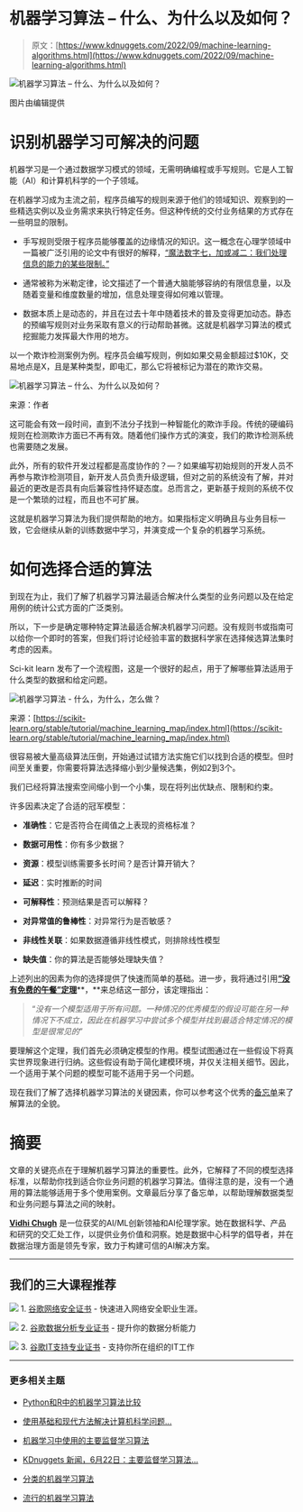 # 机器学习算法 – 什么、为什么以及如何？

> 原文：[https://www.kdnuggets.com/2022/09/machine-learning-algorithms.html](https://www.kdnuggets.com/2022/09/machine-learning-algorithms.html)

![机器学习算法 – 什么、为什么以及如何？](../Images/83fe2fbc81f77092df8f4937eac75641.png)

图片由编辑提供

# 识别机器学习可解决的问题

机器学习是一个通过数据学习模式的领域，无需明确编程或手写规则。它是人工智能（AI）和计算机科学的一个子领域。

在机器学习成为主流之前，程序员编写的规则来源于他们的领域知识、观察到的一些精选实例以及业务需求来执行特定任务。但这种传统的交付业务结果的方式存在一些明显的限制。

+   手写规则受限于程序员能够覆盖的边缘情况的知识。这一概念在心理学领域中一篇被广泛引用的论文中有很好的解释，[“魔法数字七，加或减二：我们处理信息的能力的某些限制。”](https://en.wikipedia.org/wiki/The_Magical_Number_Seven,_Plus_or_Minus_Two)

+   通常被称为米勒定律，论文描述了一个普通大脑能够容纳的有限信息量，以及随着变量和维度数量的增加，信息处理变得如何难以管理。

+   数据本质上是动态的，并且在过去十年中随着技术的普及变得更加动态。静态的预编写规则对业务采取有意义的行动帮助甚微。这就是机器学习算法的模式挖掘能力发挥最大作用的地方。

以一个欺诈检测案例为例。程序员会编写规则，例如如果交易金额超过$10K，交易地点是X，且是某种类型，即电汇，那么它将被标记为潜在的欺诈交易。

![机器学习算法 – 什么、为什么以及如何？](../Images/00ff1313e43307caf8c69c6af884335e.png)

来源：作者

这可能会有效一段时间，直到不法分子找到一种智能化的欺诈手段。传统的硬编码规则在检测欺诈方面已不再有效。随着他们操作方式的演变，我们的欺诈检测系统也需要随之发展。

此外，所有的软件开发过程都是高度协作的？—？如果编写初始规则的开发人员不再参与欺诈检测项目，新开发人员负责升级逻辑，但对之前的系统没有了解，并对最近的更改是否具有向后兼容性持怀疑态度。总而言之，更新基于规则的系统不仅是一个繁琐的过程，而且也不可扩展。

这就是机器学习算法为我们提供帮助的地方。如果指标定义明确且与业务目标一致，它会继续从新的训练数据中学习，并演变成一个复杂的机器学习系统。

# 如何选择合适的算法

到现在为止，我们了解了机器学习算法最适合解决什么类型的业务问题以及在给定用例的统计公式方面的广泛类别。

所以，下一步是确定哪种特定算法最适合解决机器学习问题。没有规则书或指南可以给你一个即时的答案，但我们将讨论经验丰富的数据科学家在选择候选算法集时考虑的因素。

Sci-kit learn 发布了一个流程图，这是一个很好的起点，用于了解哪些算法适用于什么类型的数据和给定问题。

![机器学习算法 - 什么，为什么，怎么做？](../Images/c22b41f963fa5a52278530b537194061.png)

来源：[https://scikit-learn.org/stable/tutorial/machine_learning_map/index.html](https://scikit-learn.org/stable/tutorial/machine_learning_map/index.html)

很容易被大量高级算法压倒，开始通过试错方法实施它们以找到合适的模型。但时间至关重要，你需要将算法选择缩小到少量候选集，例如2到3个。

我们已经将算法搜索空间缩小到一个小集，现在将列出优缺点、限制和约束。

许多因素决定了合适的冠军模型：

+   **准确性**：它是否符合在阈值之上表现的资格标准？

+   **数据可用性**：你有多少数据？

+   **资源**：模型训练需要多长时间？是否计算开销大？

+   **延迟**：实时推断的时间

+   **可解释性**：预测结果是否可以解释？

+   **对异常值的鲁棒性**：对异常行为是否敏感？

+   **非线性关联**：如果数据遵循非线性模式，则排除线性模型

+   **缺失值**：你的算法是否能够处理缺失值？

上述列出的因素为你的选择提供了快速而简单的基础。进一步，我将通过引用[**“没有免费的午餐”定理**](https://chemicalstatistician.wordpress.com/2014/01/24/machine-learning-lesson-of-the-day-the-no-free-lunch-theorem/)**，**来总结这一部分，该定理指出：

> “*没有一个模型适用于所有问题。一种情况的优秀模型的假设可能在另一种情况下不成立，因此在机器学习中尝试多个模型并找到最适合特定情况的模型是很常见的*”

要理解这个定理，我们首先必须确定模型的作用。模型试图通过在一些假设下将真实世界现象进行归纳。这些假设有助于简化建模环境，并仅关注相关细节。因此，一个适用于某个问题的模型可能不适用于另一个问题。

现在我们了解了选择机器学习算法的关键因素，你可以参考这个优秀的[备忘单](https://docs.microsoft.com/en-us/azure/machine-learning/algorithm-cheat-sheet)来了解算法的全貌。

# 摘要

文章的关键亮点在于理解机器学习算法的重要性。此外，它解释了不同的模型选择标准，以帮助你找到适合你业务问题的机器学习算法。值得注意的是，没有一个通用的算法能够适用于多个使用案例。文章最后分享了备忘单，以帮助理解数据类型和业务问题与算法之间的映射。

**[Vidhi Chugh](https://vidhi-chugh.medium.com/)** 是一位获奖的AI/ML创新领袖和AI伦理学家。她在数据科学、产品和研究的交汇处工作，以提供业务价值和洞察。她是数据中心科学的倡导者，并在数据治理方面是领先专家，致力于构建可信的AI解决方案。

* * *

## 我们的三大课程推荐

![](../Images/0244c01ba9267c002ef39d4907e0b8fb.png) 1\. [谷歌网络安全证书](https://www.kdnuggets.com/google-cybersecurity) - 快速进入网络安全职业生涯。

![](../Images/e225c49c3c91745821c8c0368bf04711.png) 2\. [谷歌数据分析专业证书](https://www.kdnuggets.com/google-data-analytics) - 提升你的数据分析能力

![](../Images/0244c01ba9267c002ef39d4907e0b8fb.png) 3\. [谷歌IT支持专业证书](https://www.kdnuggets.com/google-itsupport) - 支持你所在组织的IT工作

* * *

### 更多相关主题

+   [Python和R中的机器学习算法比较](https://www.kdnuggets.com/2023/06/machine-learning-algorithms-python-r.html)

+   [使用基础和现代方法解决计算机科学问题…](https://www.kdnuggets.com/2023/11/packt-tackle-computer-science-problems-fundamental-modern-algorithms-machine-learning)

+   [机器学习中使用的主要监督学习算法](https://www.kdnuggets.com/2022/06/primary-supervised-learning-algorithms-used-machine-learning.html)

+   [KDnuggets 新闻，6月22日：主要监督学习算法…](https://www.kdnuggets.com/2022/n25.html)

+   [分类的机器学习算法](https://www.kdnuggets.com/2022/03/machine-learning-algorithms-classification.html)

+   [流行的机器学习算法](https://www.kdnuggets.com/2022/05/popular-machine-learning-algorithms.html)

